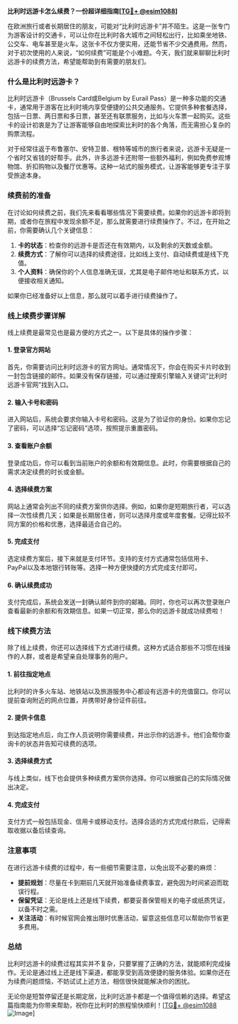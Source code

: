 **比利时远游卡怎么续费？一份超详细指南[[TG💪+ @esim1088](https://t.me/s/esim1088)]**

在欧洲旅行或者长期居住的朋友，可能对“比利时远游卡”并不陌生。这是一张专门为游客设计的交通卡，可以让你在比利时各大城市之间轻松出行，比如乘坐地铁、公交车、电车甚至是火车。这张卡不仅方便实用，还能节省不少交通费用。然而，对于初次使用的人来说，“如何续费”可能是个小难题。今天，我们就来聊聊比利时远游卡的续费方法，希望能帮助到有需要的朋友们。

### 什么是比利时远游卡？

比利时远游卡（Brussels Card或Belgium by Eurail Pass）是一种多功能的交通卡，通常用于游客在比利时境内享受便捷的公共交通服务。它提供多种套餐选择，包括一日票、两日票和多日票，甚至还有联票服务，比如与火车票一起购买。这些卡的设计初衷是为了让游客能够自由地探索比利时的各个角落，而无需担心复杂的购票流程。

对于经常往返于布鲁塞尔、安特卫普、根特等城市的旅行者来说，远游卡无疑是一个省时又省钱的好帮手。此外，许多远游卡还附带一些额外福利，例如免费参观博物馆、折扣购物以及餐厅优惠等。这种一站式的服务模式，让游客能够更专注于享受旅途本身。

### 续费前的准备

在讨论如何续费之前，我们先来看看哪些情况下需要续费。如果你的远游卡即将到期，或者你在旅程中发现余额不足，那么就需要进行续费操作了。不过，在开始之前，你需要确认几个关键信息：

1. **卡的状态**：检查你的远游卡是否还在有效期内，以及剩余的天数或金额。
2. **续费方式**：了解你可以选择的续费途径，比如线上支付、自动续费或是线下充值。
3. **个人资料**：确保你的个人信息准确无误，尤其是电子邮件地址和联系方式，以便接收相关通知。

如果你已经准备好以上信息，那么就可以着手进行续费操作了。

### 线上续费步骤详解

线上续费是最常见也是最方便的方式之一。以下是具体的操作步骤：

#### 1. 登录官方网站

首先，你需要访问比利时远游卡的官方网址。通常情况下，你会在购买卡片时收到一封包含链接的邮件。如果没有保存链接，可以通过搜索引擎输入关键词“比利时远游卡官网”找到入口。

#### 2. 输入卡号和密码

进入网站后，系统会要求你输入卡号和密码。这是为了验证你的身份。如果你忘记了密码，可以选择“忘记密码”选项，按照提示重置密码。

#### 3. 查看账户余额

登录成功后，你可以看到当前账户的余额和有效期信息。此时，你需要根据自己的需求决定续费的时长或金额。

#### 4. 选择续费方案

网站上通常会列出不同的续费方案供你选择。例如，如果你是短期旅行者，可以选择一次性续费几天；如果是长期居住者，则可以选择月度或年度套餐。记得比较不同方案的价格和优惠，选择最适合自己的。

#### 5. 完成支付

选定续费方案后，接下来就是支付环节。支持的支付方式通常包括信用卡、PayPal以及本地银行转账等。选择一种方便快捷的方式完成支付即可。

#### 6. 确认续费成功

支付完成后，系统会发送一封确认邮件到你的邮箱。同时，你也可以再次登录账户查看最新的余额和有效期信息。如果一切正常，那么你的远游卡就成功续费啦！

### 线下续费方法

除了线上续费，你还可以选择线下方式进行续费。这种方式适合那些不习惯在线操作的人群，或者是希望亲自处理事务的用户。

#### 1. 前往指定地点

比利时的许多火车站、地铁站以及旅游服务中心都设有远游卡的充值窗口。你可以提前查询附近的网点位置，并携带好身份证件前往。

#### 2. 提供卡信息

到达指定地点后，向工作人员说明你需要续费，并出示你的远游卡。他们会帮你查询卡的状态并告知可续费的选项。

#### 3. 选择续费方式

与线上类似，线下也会提供多种续费方案供你选择。你可以根据自己的实际情况做出决定。

#### 4. 完成支付

支付方式一般包括现金、信用卡或移动支付。选择合适的方式完成付款后，记得索取收据以备后续查询。

### 注意事项

在进行远游卡续费的过程中，有一些细节需要注意，以免出现不必要的麻烦：

- **提前规划**：尽量在卡到期前几天就开始准备续费事宜，避免因为时间紧迫而耽误行程。
- **保留凭证**：无论是线上还是线下续费，都要妥善保管相关的电子或纸质凭证，以备不时之需。
- **关注活动**：有时候官网会推出限时优惠活动，留意这些信息可以帮助你节省更多费用。

### 总结

比利时远游卡的续费过程其实并不复杂，只要掌握了正确的方法，就能顺利完成操作。无论是通过线上还是线下渠道，都能享受到高效便捷的服务体验。如果你还在为续费问题烦恼，不妨试试上述方法，相信很快就能解决你的困扰。

无论你是短暂停留还是长期定居，比利时远游卡都是一个值得信赖的选择。希望这篇指南能为你带来帮助，祝你在比利时的旅程愉快顺利！[[TG💪+ @esim1088](https://t.me/s/esim1088) ![Image](https://i.postimg.cc/4NQfJmqS/Snipaste-2025-05-13-00-14-12.png)]